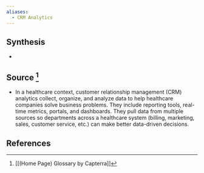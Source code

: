```yaml
---
aliases:
  - CRM Analytics
---
```

## Synthesis
- 
## Source [^1]
- In a healthcare context, customer relationship management (CRM) analytics collect, organize, and analyze data to help healthcare companies solve business problems. They include reporting tools, real-time metrics, portals, and dashboards. They pull data from multiple sources so departments across a healthcare system (billing, marketing, sales, customer service, etc.) can make better data-driven decisions.
## References

[^1]: [[(Home Page) Glossary by Capterra]]